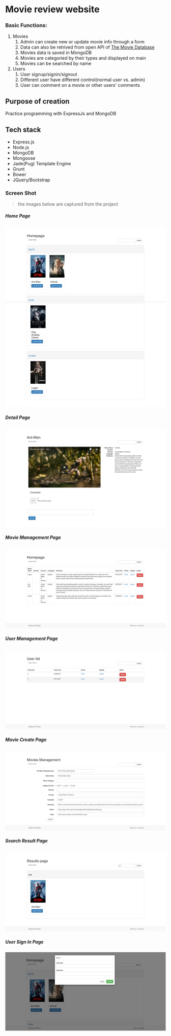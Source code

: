 # Movie review website
### Basic Functions:
1. Movies
	1. Admin can create new or update movie info through a form
	2. Data can also be retrived from open API of [The Movie Database](https://www.themoviedb.org/)
	3. Movies data is saved in MongoDB
	4. Movies are categoried by their types and displayed on main
	5. Movies can be searched by name
2. Users
	1. User signup/signin/signout
	2. Different user have different control(normal user vs. admin)
	3. User can comment on a movie or other users' comments

## Purpose of creation
Practice programming with ExpressJs and MongoDB

## Tech stack
- Express.js
 - Node.js
- MongoDB
 - Mongoose
- Jade(Pug) Template Engine
- Grunt
- Bower
- JQuery/Bootstrap

### Screen Shot
> the images below are captured from the project 

##### Home Page
![Main Page](/images/1.png)
---
##### Detail Page
![Detail Page](/images/2.png)
---
##### Movie Management Page
![Movie Management Page](/images/3.png)
---
##### User Management Page
![User Management Page](/images/4.png)
---
##### Movie Create Page
![Movie Create Page](/images/5.png)
---
##### Search Result Page
![Search Result Page](/images/6.png)
---
##### User Sign In Page
![User Sign In Page](/images/7.png)
